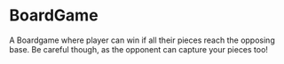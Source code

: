 # BoardGame
A Boardgame where player can win if all their pieces reach the opposing base. Be careful though, as the opponent can capture your pieces too!
